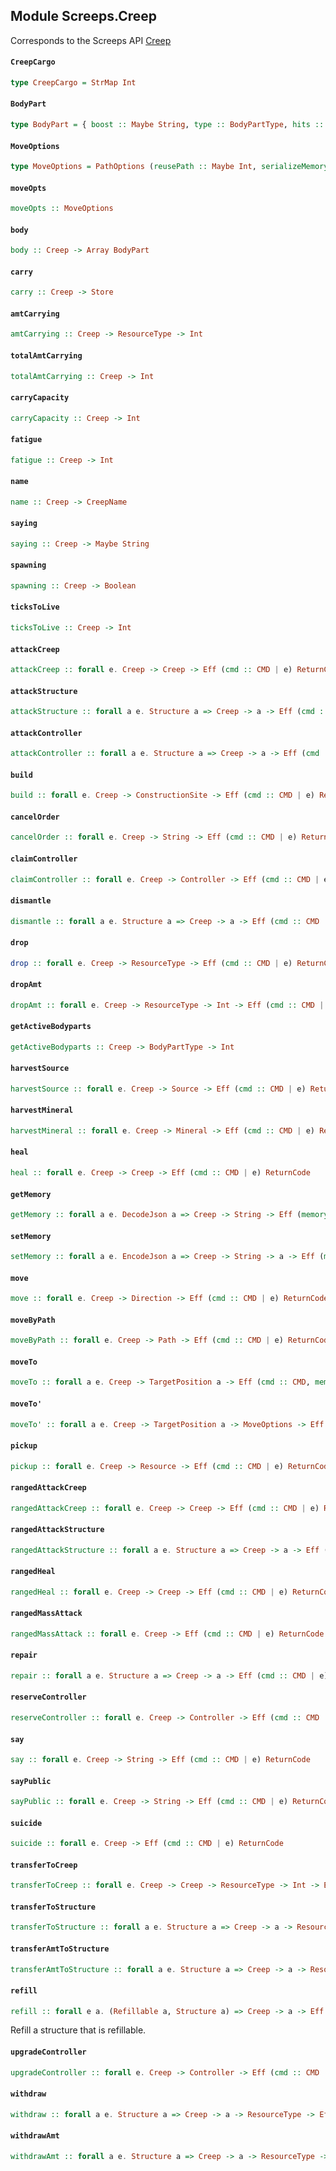 ## Module Screeps.Creep

Corresponds to the Screeps API [Creep](http://support.screeps.com/hc/en-us/articles/203013212-Creep)

#### `CreepCargo`

``` purescript
type CreepCargo = StrMap Int
```

#### `BodyPart`

``` purescript
type BodyPart = { boost :: Maybe String, type :: BodyPartType, hits :: Int }
```

#### `MoveOptions`

``` purescript
type MoveOptions = PathOptions (reusePath :: Maybe Int, serializeMemory :: Maybe Boolean, noPathFinding :: Maybe Boolean)
```

#### `moveOpts`

``` purescript
moveOpts :: MoveOptions
```

#### `body`

``` purescript
body :: Creep -> Array BodyPart
```

#### `carry`

``` purescript
carry :: Creep -> Store
```

#### `amtCarrying`

``` purescript
amtCarrying :: Creep -> ResourceType -> Int
```

#### `totalAmtCarrying`

``` purescript
totalAmtCarrying :: Creep -> Int
```

#### `carryCapacity`

``` purescript
carryCapacity :: Creep -> Int
```

#### `fatigue`

``` purescript
fatigue :: Creep -> Int
```

#### `name`

``` purescript
name :: Creep -> CreepName
```

#### `saying`

``` purescript
saying :: Creep -> Maybe String
```

#### `spawning`

``` purescript
spawning :: Creep -> Boolean
```

#### `ticksToLive`

``` purescript
ticksToLive :: Creep -> Int
```

#### `attackCreep`

``` purescript
attackCreep :: forall e. Creep -> Creep -> Eff (cmd :: CMD | e) ReturnCode
```

#### `attackStructure`

``` purescript
attackStructure :: forall a e. Structure a => Creep -> a -> Eff (cmd :: CMD | e) ReturnCode
```

#### `attackController`

``` purescript
attackController :: forall a e. Structure a => Creep -> a -> Eff (cmd :: CMD | e) ReturnCode
```

#### `build`

``` purescript
build :: forall e. Creep -> ConstructionSite -> Eff (cmd :: CMD | e) ReturnCode
```

#### `cancelOrder`

``` purescript
cancelOrder :: forall e. Creep -> String -> Eff (cmd :: CMD | e) ReturnCode
```

#### `claimController`

``` purescript
claimController :: forall e. Creep -> Controller -> Eff (cmd :: CMD | e) ReturnCode
```

#### `dismantle`

``` purescript
dismantle :: forall a e. Structure a => Creep -> a -> Eff (cmd :: CMD | e) ReturnCode
```

#### `drop`

``` purescript
drop :: forall e. Creep -> ResourceType -> Eff (cmd :: CMD | e) ReturnCode
```

#### `dropAmt`

``` purescript
dropAmt :: forall e. Creep -> ResourceType -> Int -> Eff (cmd :: CMD | e) ReturnCode
```

#### `getActiveBodyparts`

``` purescript
getActiveBodyparts :: Creep -> BodyPartType -> Int
```

#### `harvestSource`

``` purescript
harvestSource :: forall e. Creep -> Source -> Eff (cmd :: CMD | e) ReturnCode
```

#### `harvestMineral`

``` purescript
harvestMineral :: forall e. Creep -> Mineral -> Eff (cmd :: CMD | e) ReturnCode
```

#### `heal`

``` purescript
heal :: forall e. Creep -> Creep -> Eff (cmd :: CMD | e) ReturnCode
```

#### `getMemory`

``` purescript
getMemory :: forall a e. DecodeJson a => Creep -> String -> Eff (memory :: MEMORY | e) (Either String a)
```

#### `setMemory`

``` purescript
setMemory :: forall a e. EncodeJson a => Creep -> String -> a -> Eff (memory :: MEMORY | e) Unit
```

#### `move`

``` purescript
move :: forall e. Creep -> Direction -> Eff (cmd :: CMD | e) ReturnCode
```

#### `moveByPath`

``` purescript
moveByPath :: forall e. Creep -> Path -> Eff (cmd :: CMD | e) ReturnCode
```

#### `moveTo`

``` purescript
moveTo :: forall a e. Creep -> TargetPosition a -> Eff (cmd :: CMD, memory :: MEMORY | e) ReturnCode
```

#### `moveTo'`

``` purescript
moveTo' :: forall a e. Creep -> TargetPosition a -> MoveOptions -> Eff (cmd :: CMD, memory :: MEMORY | e) ReturnCode
```

#### `pickup`

``` purescript
pickup :: forall e. Creep -> Resource -> Eff (cmd :: CMD | e) ReturnCode
```

#### `rangedAttackCreep`

``` purescript
rangedAttackCreep :: forall e. Creep -> Creep -> Eff (cmd :: CMD | e) ReturnCode
```

#### `rangedAttackStructure`

``` purescript
rangedAttackStructure :: forall a e. Structure a => Creep -> a -> Eff (cmd :: CMD | e) ReturnCode
```

#### `rangedHeal`

``` purescript
rangedHeal :: forall e. Creep -> Creep -> Eff (cmd :: CMD | e) ReturnCode
```

#### `rangedMassAttack`

``` purescript
rangedMassAttack :: forall e. Creep -> Eff (cmd :: CMD | e) ReturnCode
```

#### `repair`

``` purescript
repair :: forall a e. Structure a => Creep -> a -> Eff (cmd :: CMD | e) ReturnCode
```

#### `reserveController`

``` purescript
reserveController :: forall e. Creep -> Controller -> Eff (cmd :: CMD | e) ReturnCode
```

#### `say`

``` purescript
say :: forall e. Creep -> String -> Eff (cmd :: CMD | e) ReturnCode
```

#### `sayPublic`

``` purescript
sayPublic :: forall e. Creep -> String -> Eff (cmd :: CMD | e) ReturnCode
```

#### `suicide`

``` purescript
suicide :: forall e. Creep -> Eff (cmd :: CMD | e) ReturnCode
```

#### `transferToCreep`

``` purescript
transferToCreep :: forall e. Creep -> Creep -> ResourceType -> Int -> Eff (cmd :: CMD | e) ReturnCode
```

#### `transferToStructure`

``` purescript
transferToStructure :: forall a e. Structure a => Creep -> a -> ResourceType -> Eff (cmd :: CMD | e) ReturnCode
```

#### `transferAmtToStructure`

``` purescript
transferAmtToStructure :: forall a e. Structure a => Creep -> a -> ResourceType -> Int -> Eff (cmd :: CMD | e) ReturnCode
```

#### `refill`

``` purescript
refill :: forall e a. (Refillable a, Structure a) => Creep -> a -> Eff (cmd :: CMD, err :: EXCEPTION | e) ReturnCode
```

Refill a structure that is refillable.

#### `upgradeController`

``` purescript
upgradeController :: forall e. Creep -> Controller -> Eff (cmd :: CMD | e) ReturnCode
```

#### `withdraw`

``` purescript
withdraw :: forall a e. Structure a => Creep -> a -> ResourceType -> Eff (cmd :: CMD | e) ReturnCode
```

#### `withdrawAmt`

``` purescript
withdrawAmt :: forall a e. Structure a => Creep -> a -> ResourceType -> Int -> Eff (cmd :: CMD | e) ReturnCode
```


